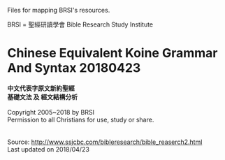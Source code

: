 Files for mapping BRSI's resources.

BRSI = 聖經研讀學會 Bible Research Study Institute

# Chinese Equivalent Koine Grammar And Syntax 20180423

<b>中文代表字原文新約聖經</b><br>
<b>基礎文法 及 經文結構分析</b><br>
<br>
Copyright 2005~2018 by BRSI<br>
Permission to all Christians for use, study or share.<br><br>
<br>
Source: <a href='http://www.ssjcbc.com/bibleresearch/bible_reaserch2.html'>http://www.ssjcbc.com/bibleresearch/bible_reaserch2.html</a>
<br>
Last updated on 2018/04/23
